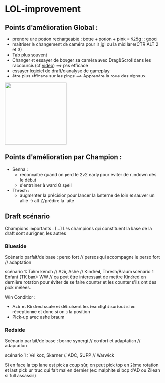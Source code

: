 # LOL-improvement

## Points d'amélioration Global :
* prendre une potion rechargeable : botte + potion + pink = 525g :: good
* maitriser le changement de caméra pour la jgl ou la mid lane(CTR ALT 2 et 3)
* Tab plus souvent
* Changer et essayer de bouger sa caméra avec Drag&Scroll dans les raccourcis (cf [video](https://www.youtube.com/watch?v=je12_XuL5ek&ab_channel=Tonirel)) ==> pas efficace
* essayer logiciel de draft/d'analyse de gameplay 
* être plus efficace sur les pings ==> Apprendre la roue des signaux

<img src="https://support-leagueoflegends.riotgames.com/hc/article_attachments/21945887802643" width="200">

## Points d'amélioration par Champion :
* Senna :
    * reconnaitre quand on perd le 2v2 early pour éviter de rundown dès le début
    * s'entrainer à ward Q spell
* Thresh :
    * augmenter la précision pour lancer la lanterne de loin et sauver un allié -> alt Z/prédire la fuite 


## Draft scénario

Champions importants : [...]
Les champions qui constituent la base de la draft sont surligner, les autres 

### Blueside
Scénario parfait/de base : perso fort // persos qui accompagne le perso fort // adaptation 

scénario 1: Tahm kench // Azir, Ashe // Kindred, Thresh/Braum
scénario 1 Enfant (TK ban): WW //
ça peut être interessant de mettre Kindred en dernière rotation pour éviter de se faire counter et les counter s'ils ont des pick mélées.

Win Condition: 
* Azir et Kindred scale et détruisent les teamfight surtout si on réceptionne et donc si on a la position
* Pick-up avec ashe braum 

### Redside
Scénario parfait/de base : bonne synergi // confort et adaptation // adaptation 

scénario 1 : Vel koz, Skarner // ADC, SUPP // Warwick

Si en face la top lane est pick a coup sûr, on peut pick top en 2ème rotation et last pick un truc qui fait mal en dernier (ex: malphite si bcp d'AD ou Zilean si full assassin)



 
